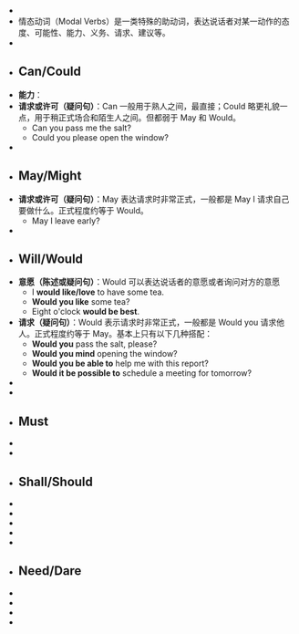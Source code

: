 -
- 情态动词（Modal Verbs）是一类特殊的助动词，表达说话者对某一动作的态度、可能性、能力、义务、请求、建议等。
-
- ## Can/Could
- **能力**：
- **请求或许可（疑问句）**：Can 一般用于熟人之间，最直接；Could 略更礼貌一点，用于稍正式场合和陌生人之间。但都弱于 May 和 Would。
	- Can you pass me the salt?
	- Could you please open the window?
-
- ## May/Might
- **请求或许可（疑问句）**：May 表达请求时非常正式，一般都是 May I 请求自己要做什么。正式程度约等于 Would。
	- May I leave early?
-
- ## Will/Would
- **意愿（陈述或疑问句）**：Would 可以表达说话者的意愿或者询问对方的意愿
	- I **would like/love** to have some tea.
	- **Would you like** some tea?
	- Eight o'clock **would be best**.
- **请求（疑问句）**：Would 表示请求时非常正式，一般都是 Would you 请求他人。正式程度约等于 May。基本上只有以下几种搭配：
	- **Would you** pass the salt, please?
	- **Would you mind** opening the window?
	- **Would you be able to** help me with this report?
	- **Would it be possible to** schedule a meeting for tomorrow?
-
-
- ## Must
-
-
- ## Shall/Should
-
-
-
-
-
- ## Need/Dare
-
-
-
-